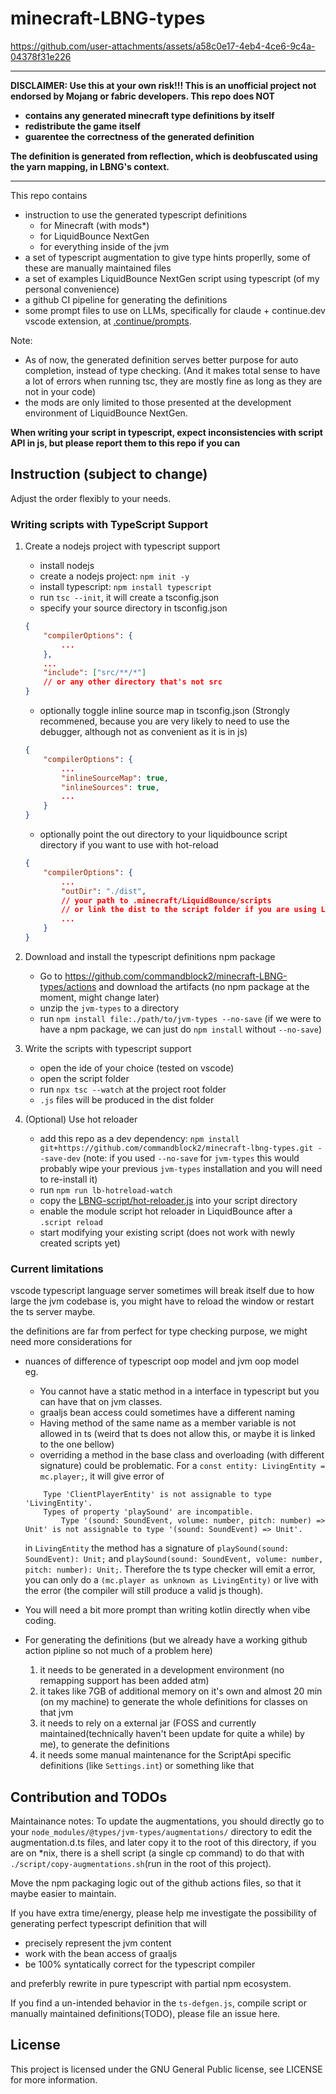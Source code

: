 # minecraft-LBNG-types


https://github.com/user-attachments/assets/a58c0e17-4eb4-4ce6-9c4a-04378f31e226


---

**DISCLAIMER: Use this at your own risk!!! This is an unofficial project not endorsed by Mojang or fabric developers. This repo does NOT**  
- **contains any generated minecraft type definitions by itself**
- **redistribute the game itself**
- **guarentee the correctness of the generated definition**

**The definition is generated from reflection, which is deobfuscated using the yarn mapping, in LBNG's context.**

---

This repo contains 
- instruction to use the generated typescript definitions
    - for Minecraft (with mods*)
    - for LiquidBounce NextGen
    - for everything inside of the jvm
- a set of typescript augmentation to give type hints properlly, some of these are manually maintained files
- a set of examples LiquidBounce NextGen script using typescript (of my personal convenience)
- a github CI pipeline for generating the definitions
- some prompt files to use on LLMs, specifically for claude + continue.dev vscode extension, at [.continue/prompts](.continue/prompts).

Note:
- As of now, the generated definition serves better purpose for auto completion, instead of type checking. (And it makes total sense to have a lot of errors when running tsc, they are mostly fine as long as they are not in your code)
- the mods are only limited to those presented at the development environment of LiquidBounce NextGen.

**When writing your script in typescript, expect inconsistencies with script API in js, but please report them to this repo if you can**

## Instruction (subject to change)

Adjust the order flexibly to your needs.

### Writing scripts with TypeScript Support

1. Create a nodejs project with typescript support
    - install nodejs
    - create a nodejs project: `npm init -y`
    - install typescript: `npm install typescript`
    - run `tsc --init`, it will create a tsconfig.json
    - specify your source directory in tsconfig.json
    ```json
    {
        "compilerOptions": {
            ...
        },
        ...
        "include": ["src/**/*"]
        // or any other directory that's not src
    }
    ```
    - optionally toggle inline source map in tsconfig.json (Strongly recommened, because you are very likely to need to use the debugger, although not as convenient as it is in js)
    ```json
    {
        "compilerOptions": {
            ...
            "inlineSourceMap": true,
            "inlineSources": true,
            ...
        }
    }

    ```
    - optionally point the out directory to your    liquidbounce script directory if you want to use with hot-reload
    ```json
    {
        "compilerOptions": {
            ...
            "outDir": "./dist",
            // your path to .minecraft/LiquidBounce/scripts
            // or link the dist to the script folder if you are using Linux and wish to not pollute the tsconfig.json
            ...
        }
    }
    ```
2. Download and install the typescript definitions npm package
    - Go to https://github.com/commandblock2/minecraft-LBNG-types/actions and download the artifacts (no npm package at the moment, might change later)
    - unzip the `jvm-types` to a directory
    - run `npm install file:./path/to/jvm-types --no-save` (if we were to have a npm package, we can just do `npm install` without `--no-save`)

3. Write the scripts with typescript support
    - open the ide of your choice (tested on vscode)
    - open the script folder
    - run `npx tsc --watch` at the project root folder
    - `.js` files will be produced in the dist folder

4. (Optional) Use hot reloader
    - add this repo as a dev dependency: `npm install git+https://github.com/commandblock2/minecraft-lbng-types.git --save-dev` (note: if you used `--no-save` for `jvm-types` this would probably wipe your previous `jvm-types` installation and you will need to re-install it)
    - run `npm run lb-hotreload-watch`
    - copy the [LBNG-script/hot-reloader.js](LBNG-script/hot-reloader.js) into your script directory
    - enable the module script hot reloader in LiquidBounce after a `.script reload`
    - start modifying your existing script (does not work with newly created scripts yet)


### Current limitations

vscode typescript language server sometimes will break itself due to how large the jvm codebase is, you might have to reload the window or restart the ts server maybe.

the definitions are far from perfect for type checking purpose, we might need more considerations for 

- nuances of difference of typescript oop model and jvm oop model  
eg. 
    - You cannot have a static method in a interface in typescript but you can have that on jvm classes. 
    - graaljs bean access could sometimes have a different naming
    - Having method of the same name as a member variable is not allowed in ts (weird that ts does not allow this, or maybe it is linked to the one bellow)  
    - overriding a method in the base class and overloading (with different signature) could be problematic. 
    For a `const entity: LivingEntity = mc.player;`, it will give error of
    ```
        Type 'ClientPlayerEntity' is not assignable to type 'LivingEntity'.
        Types of property 'playSound' are incompatible.
            Type '(sound: SoundEvent, volume: number, pitch: number) => Unit' is not assignable to type '(sound: SoundEvent) => Unit'.
    ```
    in `LivingEntity` the method has a signature of `playSound(sound: SoundEvent): Unit;` and `playSound(sound: SoundEvent, volume: number, pitch: number): Unit;`. Therefore the ts type checker will emit a error, you can only do a `(mc.player as unknown as LivingEntity)` or live with the error (the compiler will still produce a valid js though).

- You will need a bit more prompt than writing kotlin directly when vibe coding.

- For generating the definitions (but we already have a working github action pipline so not much of a problem here)
    1. it needs to be generated in a development environment (no remapping support has been added atm)
    2. it takes like 7GB of additional memory on it's own and almost 20 min (on my machine) to generate the whole definitions for classes on that jvm
    3. it needs to rely on a external jar (FOSS and currently maintained(technically haven't been update for quite a while) by me), to generate the definitions
    4. it needs some manual maintenance for the ScriptApi specific definitions (like `Settings.int`) or something like that




## Contribution and TODOs

Maintainance notes:
To update the augmentations, you should directly go to your `node_modules/@types/jvm-types/augmentations/` directory to edit the augmentation.d.ts files, and later copy it to the root of this directory, if you are on *nix, there is a shell script (a single cp command) to do that with `./script/copy-augmentations.sh`(run in the root of this project).

Move the npm packaging logic out of the github actions files, so that it maybe easier to maintain.

If you have extra time/energy, please help me investigate the possibility of generating perfect typescript definition that will 
- precisely represent the jvm content
- work with the bean access of graaljs
- be 100% syntatically correct for the typescript compiler

and preferbly rewrite in pure typescript with partial npm ecosystem.

If you find a un-intended behavior in the `ts-defgen.js`, compile script or manually maintained definitions(TODO), please file an issue here.


## License

This project is licensed under the GNU General Public license, see LICENSE for more information.
